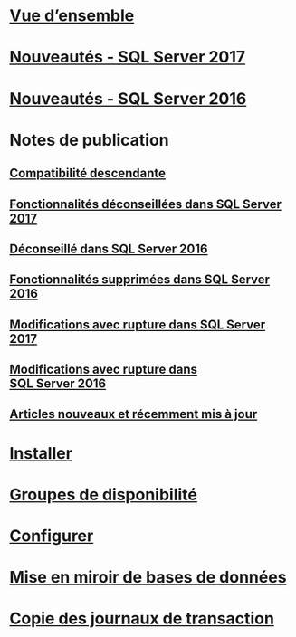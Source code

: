 # [Vue d’ensemble](sql-server-database-engine-overview.md) 

# [Nouveautés - SQL Server 2017](whats-new-in-sql-server-2017.md)  
# [Nouveautés - SQL Server 2016](whats-new-in-sql-server-2016.md) 


# Notes de publication
## [Compatibilité descendante](sql-server-database-engine-backward-compatibility.md)
## [Fonctionnalités déconseillées dans SQL Server 2017](deprecated-database-engine-features-in-sql-server-2017.md)  
## [Déconseillé dans SQL Server 2016](deprecated-database-engine-features-in-sql-server-2016.md)  
## [Fonctionnalités supprimées dans SQL Server 2016](discontinued-database-engine-functionality-in-sql-server-2016.md)  
## [Modifications avec rupture dans SQL Server 2017](breaking-changes-to-database-engine-features-in-sql-server-2017.md)  
## [Modifications avec rupture dans SQL Server 2016](breaking-changes-to-database-engine-features-in-sql-server-2016.md)  
## [Articles nouveaux et récemment mis à jour](new-updated-database-engine.md)

# [Installer](../database-engine/install-windows/installation-for-sql-server-2016.md)
# [Groupes de disponibilité](../database-engine/availability-groups/windows/overview-of-always-on-availability-groups-sql-server.md)
# [Configurer](../database-engine/configure-windows/configure-database-engine-instances-sql-server.md)
# [Mise en miroir de bases de données](../database-engine/database-mirroring/the-database-mirroring-endpoint-sql-server.md)
# [Copie des journaux de transaction](../database-engine/log-shipping/about-log-shipping-sql-server.md)
